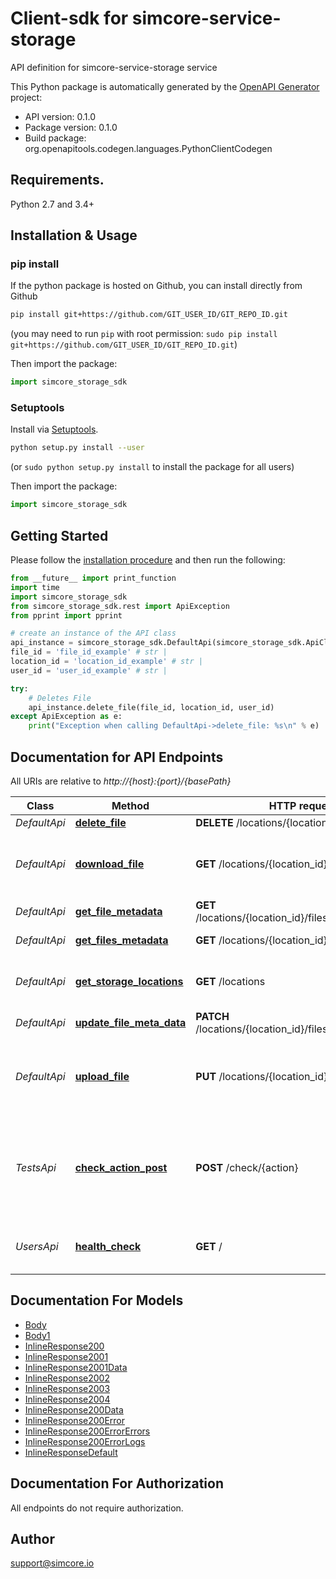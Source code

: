 # Client-sdk for simcore-service-storage
API definition for simcore-service-storage service

This Python package is automatically generated by the [OpenAPI Generator](https://openapi-generator.tech) project:

- API version: 0.1.0
- Package version: 0.1.0
- Build package: org.openapitools.codegen.languages.PythonClientCodegen

## Requirements.

Python 2.7 and 3.4+

## Installation & Usage
### pip install

If the python package is hosted on Github, you can install directly from Github

```sh
pip install git+https://github.com/GIT_USER_ID/GIT_REPO_ID.git
```
(you may need to run `pip` with root permission: `sudo pip install git+https://github.com/GIT_USER_ID/GIT_REPO_ID.git`)

Then import the package:
```python
import simcore_storage_sdk 
```

### Setuptools

Install via [Setuptools](http://pypi.python.org/pypi/setuptools).

```sh
python setup.py install --user
```
(or `sudo python setup.py install` to install the package for all users)

Then import the package:
```python
import simcore_storage_sdk
```

## Getting Started

Please follow the [installation procedure](#installation--usage) and then run the following:

```python
from __future__ import print_function
import time
import simcore_storage_sdk
from simcore_storage_sdk.rest import ApiException
from pprint import pprint

# create an instance of the API class
api_instance = simcore_storage_sdk.DefaultApi(simcore_storage_sdk.ApiClient(configuration))
file_id = 'file_id_example' # str | 
location_id = 'location_id_example' # str | 
user_id = 'user_id_example' # str | 

try:
    # Deletes File
    api_instance.delete_file(file_id, location_id, user_id)
except ApiException as e:
    print("Exception when calling DefaultApi->delete_file: %s\n" % e)

```

## Documentation for API Endpoints

All URIs are relative to *http://{host}:{port}/{basePath}*

Class | Method | HTTP request | Description
------------ | ------------- | ------------- | -------------
*DefaultApi* | [**delete_file**](docs/DefaultApi.md#delete_file) | **DELETE** /locations/{location_id}/files/{fileId} | Deletes File
*DefaultApi* | [**download_file**](docs/DefaultApi.md#download_file) | **GET** /locations/{location_id}/files/{fileId} | Returns download link for requested file
*DefaultApi* | [**get_file_metadata**](docs/DefaultApi.md#get_file_metadata) | **GET** /locations/{location_id}/files/{fileId}/metadata | Get File Metadata
*DefaultApi* | [**get_files_metadata**](docs/DefaultApi.md#get_files_metadata) | **GET** /locations/{location_id}/files/metadata | Get Files Metadata
*DefaultApi* | [**get_storage_locations**](docs/DefaultApi.md#get_storage_locations) | **GET** /locations | Get available storage locations
*DefaultApi* | [**update_file_meta_data**](docs/DefaultApi.md#update_file_meta_data) | **PATCH** /locations/{location_id}/files/{fileId}/metadata | Update File Metadata
*DefaultApi* | [**upload_file**](docs/DefaultApi.md#upload_file) | **PUT** /locations/{location_id}/files/{fileId} | Returns upload link or performs copy operation to datcore
*TestsApi* | [**check_action_post**](docs/TestsApi.md#check_action_post) | **POST** /check/{action} | Test checkpoint to ask server to fail or echo back the transmitted data
*UsersApi* | [**health_check**](docs/UsersApi.md#health_check) | **GET** / | Service health-check endpoint


## Documentation For Models

 - [Body](docs/Body.md)
 - [Body1](docs/Body1.md)
 - [InlineResponse200](docs/InlineResponse200.md)
 - [InlineResponse2001](docs/InlineResponse2001.md)
 - [InlineResponse2001Data](docs/InlineResponse2001Data.md)
 - [InlineResponse2002](docs/InlineResponse2002.md)
 - [InlineResponse2003](docs/InlineResponse2003.md)
 - [InlineResponse2004](docs/InlineResponse2004.md)
 - [InlineResponse200Data](docs/InlineResponse200Data.md)
 - [InlineResponse200Error](docs/InlineResponse200Error.md)
 - [InlineResponse200ErrorErrors](docs/InlineResponse200ErrorErrors.md)
 - [InlineResponse200ErrorLogs](docs/InlineResponse200ErrorLogs.md)
 - [InlineResponseDefault](docs/InlineResponseDefault.md)


## Documentation For Authorization

 All endpoints do not require authorization.


## Author

support@simcore.io


